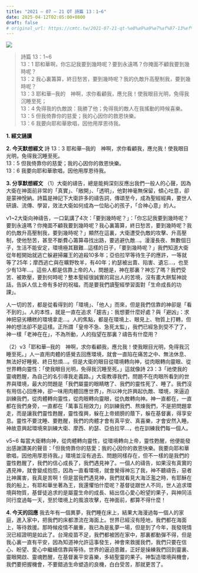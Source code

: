 ```yaml
---
title: "2021 – 07 – 21 QT 詩篇 13：1~6"
date: 2025-04-12T02:05:00+0800
draft: false
# original_url: https://cmtc.tw/2021-07-21-qt-%e8%a9%a9%e7%af%87-13%ef%bc%9a16
---
```


![](/images/qt.jpg)
> 詩篇 13：1\~6  
> 13：1 耶和華啊，你忘記我要到幾時呢？要到永遠嗎？你掩面不顧我要到幾時呢？  
> 13：2 我心裏籌算，終日愁苦，要到幾時呢？我的仇敵升高壓制我，要到幾時呢？  
> 13：3 耶和華─我的　神啊，求你看顧我，應允我！使我眼目光明，免得我沉睡至死；  
> 13：4 免得我的仇敵說：我勝了他；免得我的敵人在我搖動的時候喜樂。  
> 13：5 但我倚靠你的慈愛；我的心因你的救恩快樂。  
> 13：6 我要向耶和華歌唱，因他用厚恩待我。

**1. 經文誦讀**

**2.  今天默想經文**
詩 13：3 耶和華─我的　神啊，求你看顧我，應允我！使我眼目光明，免得我沉睡至死。  
13：5 但我倚靠你的慈愛；我的心因你的救恩快樂。  
13：6 我要向耶和華歌唱，因他用厚恩待我。

**3. 分享默想經文**
（1）大衛的禱告，總是能夠深刻反應出我們一般人的心聲，因為大衛在神面前非常的「真實」、「敞開」、「透明」，他對神毫無保留，傾心吐意，卻是蒙神悅納。詩篇是神記下大衛許多的禱告詞，傳頌至今，成為聖經經典，要世人研讀、流傳、學習，效法大衛如何成為一位貼心的孩子，「合神心意」的人。

v1\~2大衛向神禱告，一口氣講了4次：「要到幾時呢？」：「你忘記我要到幾時呢？要到永遠嗎？你掩面不顧我要到幾時呢？我心裏籌算，終日愁苦，要到幾時呢？我的仇敵升高壓制我，要到幾時呢？」顯然在這裏，大衛遭受仇敵的攻擊、升高壓制，使他愁苦，甚至不斷費心籌算尋找出路，要逃避仇敵…。漫漫長夜、無數個日子，生活不能安定，環境極其艱難…這樣的日子，「要到幾時呢？」我們知道大衛從年輕開始就逃亡躲避掃羅王的追殺10多年；亞伯拉罕等待生子的應許，一等就等了25年；摩西逃亡與在曠野牧羊，有40年；約瑟被出賣、陷害、遺忘…，也至少有13年…。這些人都是信靠上帝的人，問題是，神在那裏？神忘了嗎？我們受苦、被欺壓，要到何時呢？整本聖經很誠實的寫出人的苦境，沒有畫大餅幫神說話，告訴人信上帝有多好的祝福，而是要我們讀聖經學習面對「生命成長的功課」。

人一切的苦，都是從看得到的「環境」、「他人」而來，但是我們信靠的神卻是「看不到的」。人的本性，就是一直在追求「趨吉」：我想要什麼好處？與「避凶」：求神把惡劣糟糕的環境拿走…。人的焦點，都是在環境上、眼見上、物質上打轉，但神的想法卻不是這樣。正所謂「皇帝不急、急死太監」，我們已經急到受不了了，神一樣「老神在在」，不為所動，人的指望在那裏？禱告有什麼用？

（2）v3「耶和華─我的　神啊，求你看顧我，應允我！使我眼目光明，免得我沉睡至死。」人一直用肉體的感覺去回應環境，就會一直陷在痛苦之中、無法休息、無法好好睡覺、終日愁煩…。但是大衛的眼目從環境轉向神，從肉眼轉向靈眼、從世界轉向靈性：「使我眼目光明，免得我沉睡至死。」這就像詩 23：3「祂使我的靈魂甦醒，為自己的名引導我走義路。」大衛教導我們，問題不在肉眼所看到的世界與環境，最大的問題是「我們屬靈的眼睛瞎了、我們的靈性死了、睡了。我們沒有用信心回應神，卻一味用肉體回應世界」，所以神允許興起仇敵、環境，來逼迫訓練我們，從肉體轉向靈性，從肉眼轉向靈眼，從仇敵轉向神。神一直都在，一直都在我們身旁，一直都在「萬事互相效力」的訓練我們、熬煉我們，不是把問題拿走，而是讓我們靈性甦醒，靈性復興，躲在上帝翅膀的蔭下，躲在基督裏，得享安息。靈性不要沈睡、要甦醒，我們的肉體才會有真平安、真喜樂，才會安然入睡。神故意興起環境來訓練大衛、摩西、約瑟、亞伯拉罕…，也在訓練我們每一個人。

v5\~6 每當大衛轉向神，從肉體轉向靈性，從環境轉向上帝，靈性甦醒，他便能發出感謝讚美的聲音：「但我倚靠你的慈愛；我的心因你的救恩快樂。我要向耶和華歌唱，因他用厚恩待我。」環境並沒有過去、問題同樣存在，但不一樣的是我們的靈性甦醒了，我們的信心成長了，我們遇見神了。一個人的禱告，如果沒有真實的遇見神，就會變成抱怨，因為一直看環境，就會覺得神忘了我，神不聽禱告，惡者比神厲害，我真是苦啊！但是當我們遇見神，我們就看見大海泛濫之時，有耶穌在我的船上，有耶和華坐著為王，我還懼怕什麼呢？基督徒跟世人不同，世人追求環境與物質，基督徒追求的是屬靈生命的成長、結出信心愛心盼望的果子，與神同活同行度過每一天，至於環境上的風浪攻擊，在神面前，都算不得什麼！

**4. 今天的回應**
我去年有一個異夢，我們睡在床上，結果大海漫過每一個人的家庭，進入家中，把我們的床都漂流在海面上。世界已經沒有陸地，我們都在海面上，等待救援。那時候疫情不嚴重，我已為是亂夢一場，但是到了今年，我發現情況已經證明是如此了。台灣疫苗不足，我們都被困在家中，那裏都動彈不得，但是我心裏一直有平安，因為知道神允許這事發生，神會來救援我們，我們只要在信心、盼望、愛心中繼續信靠與等待。世界的逼迫患難，正好是操練我們回到靈裏、靈眼開啟、靈魂甦醒，在基督裏平安喜樂，多結聖靈的果子。神製造環境與機會，我們要把握機會，不要錯過生命塑造的良機，白白受苦，那就更苦了。
